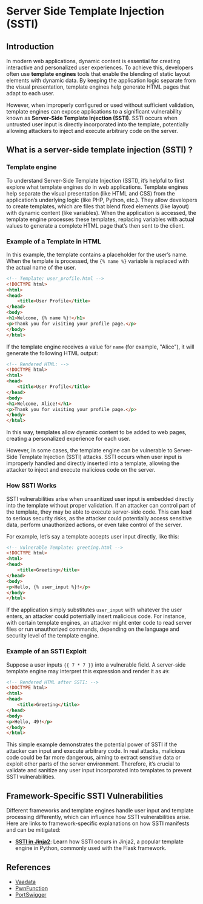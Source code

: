 # Server Side Template Injection (SSTI)

## Introduction

In modern web applications, dynamic content is essential for creating interactive and personalized user experiences. To
achieve this, developers often use **template engines** tools that enable the blending of static layout elements with
dynamic data. By keeping the application logic separate from the visual presentation, template engines help generate
HTML pages that adapt to each user.

However, when improperly configured or used without sufficient validation, template engines can expose applications to a
significant vulnerability known as **Server-Side Template Injection (SSTI)**. SSTI occurs when untrusted user input is
directly incorporated into the template, potentially allowing attackers to inject and execute arbitrary code on the
server.

## What is a server-side template injection (SSTI) ?

### Template engine

To understand Server-Side Template Injection (SSTI), it’s helpful to first explore what template engines do in web
applications. Template engines help separate the visual presentation (like HTML and CSS) from the application’s
underlying logic (like PHP, Python, etc.). They allow developers to create templates, which are files that blend fixed
elements (like layout) with dynamic content (like variables). When the application is accessed, the template engine
processes these templates, replacing variables with actual values to generate a complete HTML page that’s then sent to
the client.

### Example of a Template in HTML

In this example, the template contains a placeholder for the user’s name. When the template is processed, the
`{% name %}` variable is replaced with the actual name of the user.

```html
<!-- Template: user_profile.html -->
<!DOCTYPE html>
<html>
<head>
    <title>User Profile</title>
</head>
<body>
<h1>Welcome, {% name %}!</h1>
<p>Thank you for visiting your profile page.</p>
</body>
</html>
```

If the template engine receives a value for `name` (for example, "Alice"), it will generate the following HTML output:

```html
<!-- Rendered HTML: -->
<!DOCTYPE html>
<html>
<head>
    <title>User Profile</title>
</head>
<body>
<h1>Welcome, Alice!</h1>
<p>Thank you for visiting your profile page.</p>
</body>
</html>
```

In this way, templates allow dynamic content to be added to web pages, creating a personalized experience for each user.

However, in some cases, the template engine can be vulnerable to Server-Side Template Injection (SSTI) attacks. SSTI
occurs when user input is improperly handled and directly inserted into a template, allowing the attacker to inject and
execute malicious code on the server.

### How SSTI Works

SSTI vulnerabilities arise when unsanitized user input is embedded directly into the template without proper validation.
If an attacker can control part of the template, they may be able to execute server-side code. This can lead to serious
security risks, as the attacker could potentially access sensitive data, perform unauthorized actions, or even take
control of the server.

For example, let’s say a template accepts user input directly, like this:

```html
<!-- Vulnerable Template: greeting.html -->
<!DOCTYPE html>
<html>
<head>
    <title>Greeting</title>
</head>
<body>
<p>Hello, {% user_input %}!</p>
</body>
</html>
```

If the application simply substitutes `user_input` with whatever the user enters, an attacker could potentially insert
malicious code. For instance, with certain template engines, an attacker might enter code to read server files or run
unauthorized commands, depending on the language and security level of the template engine.

### Example of an SSTI Exploit

Suppose a user inputs `{{ 7 * 7 }}` into a vulnerable field. A server-side template engine may interpret this expression
and render it as `49`:

```html
<!-- Rendered HTML after SSTI: -->
<!DOCTYPE html>
<html>
<head>
    <title>Greeting</title>
</head>
<body>
<p>Hello, 49!</p>
</body>
</html>
```

This simple example demonstrates the potential power of SSTI if the attacker can input and execute arbitrary code. In
real attacks, malicious code could be far more dangerous, aiming to extract sensitive data or exploit other parts of the
server environment. Therefore, it’s crucial to validate and sanitize any user input incorporated into templates to
prevent SSTI vulnerabilities.

## Framework-Specific SSTI Vulnerabilities

Different frameworks and template engines handle user input and template processing differently, which can influence how
SSTI vulnerabilities arise. Here are links to framework-specific explanations on how SSTI manifests and can be
mitigated:

- **[SSTI in Jinja2](./ssti-in-jinja2.md)**: Learn how SSTI occurs in Jinja2, a popular template engine in Python,
  commonly used with the Flask framework.

## References

- [Vaadata](https://www.vaadata.com/blog/server-side-template-injection-vulnerability-what-it-is-how-to-prevent-it/)
- [PwnFunction](https://www.youtube.com/watch?app=desktop&v=SN6EVIG4c-0)
- [PortSwigger](https://portswigger.net/web-security/server-side-template-injection)
